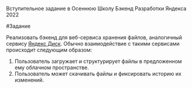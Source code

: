 Вступительное задание в Осеннюю Школу Бэкенд Разработки Яндекса 2022

#Задание 

Реализовать бэкенд для веб-сервиса хранения файлов, аналогичный сервису [Яндекс Диск](https://yandex.ru/disk). Обычно взаимодействие с такими сервисами происходит следующим образом:
1. Пользователь загружает и структурирует файлы в предложенном ему облачном пространстве.
2. Пользователь может скачивать файлы и фиксировать историю их изменений.

